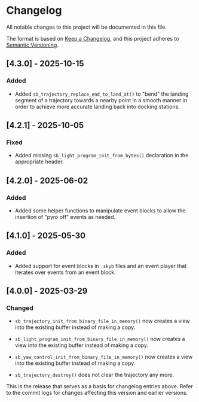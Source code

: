 # Changelog

All notable changes to this project will be documented in this file.

The format is based on [Keep a Changelog](https://keepachangelog.com/en/1.0.0/),
and this project adheres to [Semantic Versioning](https://semver.org/spec/v2.0.0.html).

## [4.3.0] - 2025-10-15

### Added

- Added `sb_trajectory_replace_end_to_land_at()` to "bend" the landing segment
  of a trajectory towards a nearby point in a smooth manner in order to
  achieve more accurate landing back into docking stations.

## [4.2.1] - 2025-10-05

### Fixed

- Added missing `sb_light_program_init_from_bytes()` declaration in the
  appropriate header.

## [4.2.0] - 2025-06-02

### Added

- Added some helper functions to manipulate event blocks to allow the
  insertion of "pyro off" events as needed.

## [4.1.0] - 2025-05-30

### Added

- Added support for event blocks in `.skyb` files and an event player that
  iterates over events from an event block.

## [4.0.0] - 2025-03-29

### Changed

- `sb_trajectory_init_from_binary_file_in_memory()` now creates a view into the
  existing buffer instead of making a copy.

- `sb_light_program_init_from_binary_file_in_memory()` now creates a view into the
  existing buffer instead of making a copy.

- `sb_yaw_control_init_from_binary_file_in_memory()` now creates a view into the
  existing buffer instead of making a copy.

- `sb_trajectory_destroy()` does not clear the trajectory any more.

This is the release that serves as a basis for changelog entries above. Refer
to the commit logs for changes affecting this version and earlier versions.
